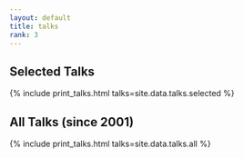 ```yaml
---
layout: default
title: talks
rank: 3
---
```


## Selected Talks

{% include print_talks.html talks=site.data.talks.selected %}

## All Talks (since 2001)

{% include print_talks.html talks=site.data.talks.all %}
